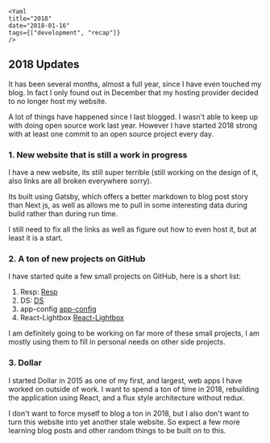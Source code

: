 ```!jsx
<Yaml
title="2018"
date="2018-01-16"
tags={["development", "recap"]}
/>
```

## 2018 Updates

It has been several months, almost a full year, since I have even touched my blog. In fact I only found out in December that my hosting provider decided to no longer host my website.

A lot of things have happened since I last blogged. I wasn't able to keep up with doing open
source work last year. However I have started 2018 strong with at least one commit to an open
source project every day.

### 1. New website that is still a work in progress

I have a new website, its still super terrible (still working on the design of it, also links are all broken everywhere sorry).

Its built using Gatsby, which offers a better markdown to blog post story than Next js, as well as allows me to pull in some interesting data during build rather than during run time.

I still need to fix all the links as well as figure out how to even host it, but at least it is a start.

### 2. A ton of new projects on GitHub

I have started quite a few small projects on GitHub, here is a short list:

1.  Resp: [Resp](https://github.com/hamlim/resp)
2.  DS: [DS](https://github.com/hamlim/ds)
3.  app-config [app-config](https://github.com/hamlim/app-config)
4.  React-Lightbox [React-Lightbox](https://github.com/hamlim/React-Lightbox)

I am definitely going to be working on far more of these small projects, I am mostly using them to fill in personal needs on other side projects.

### 3. Dollar

I started Dollar in 2015 as one of my first, and largest, web apps I have worked on outside of work. I want to spend a ton of time in 2018, rebuilding the application using React, and a flux style architecture without redux.

I don't want to force myself to blog a ton in 2018, but I also don't want to turn this website into yet another stale website. So expect a few more learning blog posts and other random things to be built on to this.
